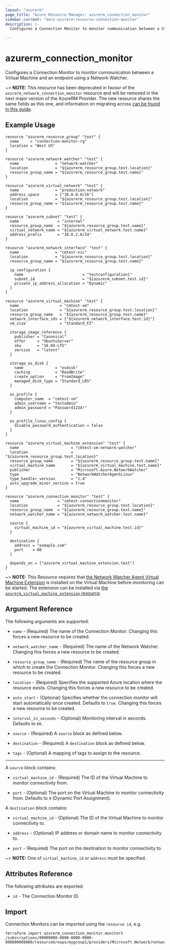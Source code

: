 ```yaml
---
layout: "azurerm"
page_title: "Azure Resource Manager: azurerm_connection_monitor"
sidebar_current: "docs-azurerm-resource-connection-monitor"
description: |-
  Configures a Connection Monitor to monitor communication between a Virtual Machine and an endpoint using a Network Watcher.

---
```


# azurerm_connection_monitor

Configures a Connection Monitor to monitor communication between a Virtual Machine and an endpoint using a Network Watcher.

~> **NOTE:** This resource has been deprecated in favour of the `azurerm_network_connection_monitor` resource and will be removed in the next major version of the AzureRM Provider. The new resource shares the same fields as this one, and information on migrating across [can be found in this guide](../guides/migrating-between-renamed-resources.html).

## Example Usage

```hcl
resource "azurerm_resource_group" "test" {
  name     = "connection-monitor-rg"
  location = "West US"
}

resource "azurerm_network_watcher" "test" {
  name                = "network-watcher"
  location            = "${azurerm_resource_group.test.location}"
  resource_group_name = "${azurerm_resource_group.test.name}"
}

resource "azurerm_virtual_network" "test" {
  name                = "production-network"
  address_space       = ["10.0.0.0/16"]
  location            = "${azurerm_resource_group.test.location}"
  resource_group_name = "${azurerm_resource_group.test.name}"
}

resource "azurerm_subnet" "test" {
  name                 = "internal"
  resource_group_name  = "${azurerm_resource_group.test.name}"
  virtual_network_name = "${azurerm_virtual_network.test.name}"
  address_prefix       = "10.0.2.0/24"
}

resource "azurerm_network_interface" "test" {
  name                = "cmtest-nic"
  location            = "${azurerm_resource_group.test.location}"
  resource_group_name = "${azurerm_resource_group.test.name}"

  ip_configuration {
    name                          = "testconfiguration1"
    subnet_id                     = "${azurerm_subnet.test.id}"
    private_ip_address_allocation = "Dynamic"
  }
}

resource "azurerm_virtual_machine" "test" {
  name                  = "cmtest-vm"
  location              = "${azurerm_resource_group.test.location}"
  resource_group_name   = "${azurerm_resource_group.test.name}"
  network_interface_ids = ["${azurerm_network_interface.test.id}"]
  vm_size               = "Standard_F2"

  storage_image_reference {
    publisher = "Canonical"
    offer     = "UbuntuServer"
    sku       = "16.04-LTS"
    version   = "latest"
  }

  storage_os_disk {
    name              = "osdisk"
    caching           = "ReadWrite"
    create_option     = "FromImage"
    managed_disk_type = "Standard_LRS"
  }

  os_profile {
    computer_name  = "cmtest-vm"
    admin_username = "testadmin"
    admin_password = "Password1234!"
  }

  os_profile_linux_config {
    disable_password_authentication = false
  }
}

resource "azurerm_virtual_machine_extension" "test" {
  name                       = "cmtest-vm-network-watcher"
  location                   = "${azurerm_resource_group.test.location}"
  resource_group_name        = "${azurerm_resource_group.test.name}"
  virtual_machine_name       = "${azurerm_virtual_machine.test.name}"
  publisher                  = "Microsoft.Azure.NetworkWatcher"
  type                       = "NetworkWatcherAgentLinux"
  type_handler_version       = "1.4"
  auto_upgrade_minor_version = true
}

resource "azurerm_connection_monitor" "test" {
  name                 = "cmtest-connectionmonitor"
  location             = "${azurerm_resource_group.test.location}"
  resource_group_name  = "${azurerm_resource_group.test.name}"
  network_watcher_name = "${azurerm_network_watcher.test.name}"

  source {
    virtual_machine_id = "${azurerm_virtual_machine.test.id}"
  }

  destination {
    address = "exmaple.com"
    port    = 80
  }

  depends_on = ["azurerm_virtual_machine_extension.test"]
}
```

~> **NOTE:** This Resource requires that [the Network Watcher Agent Virtual Machine Extension](https://docs.microsoft.com/en-us/azure/network-watcher/connection-monitor) is installed on the Virtual Machine before monitoring can be started. The extension can be installed via [the `azurerm_virtual_machine_extension` resource](virtual_machine_extension.html).

## Argument Reference

The following arguments are supported:

* `name` - (Required) The name of the Connection Monitor. Changing this forces a new resource to be created.

* `network_watcher_name` - (Required) The name of the Network Watcher. Changing this forces a new resource to be created.

* `resource_group_name` - (Required) The name of the resource group in which to create the Connection Monitor. Changing this forces a new resource to be created.

* `location` - (Required) Specifies the supported Azure location where the resource exists. Changing this forces a new resource to be created.

* `auto_start` - (Optional) Specifies whether the connection monitor will start automatically once created. Defaults to `true`. Changing this forces a new resource to be created.

* `interval_in_seconds` - (Optional) Monitoring interval in seconds. Defaults to `60`.

* `source` - (Required) A `source` block as defined below.

* `destination` - (Required) A `destination` block as defined below.

* `tags` - (Optional) A mapping of tags to assign to the resource.

---

A `source` block contains:

* `virtual_machine_id` - (Required) The ID of the Virtual Machine to monitor connectivity from.

* `port` - (Optional) The port on the Virtual Machine to monitor connectivity from. Defaults to `0` (Dynamic Port Assignment).

A `destination` block contains:

* `virtual_machine_id` - (Optional) The ID of the Virtual Machine to monitor connectivity to.

* `address` - (Optional) IP address or domain name to monitor connectivity to.

* `port` - (Required) The port on the destination to monitor connectivity to.

~> **NOTE:** One of `virtual_machine_id` or `address` must be specified.

## Attributes Reference

The following attributes are exported:

* `id` - The Connection Monitor ID.

## Import

Connection Monitors can be imported using the `resource id`, e.g.

```shell
terraform import azurerm_connection_monitor.monitor1 /subscriptions/00000000-0000-0000-0000-000000000000/resourceGroups/mygroup1/providers/Microsoft.Network/networkWatchers/watcher1/connectionMonitors/monitor1
```
